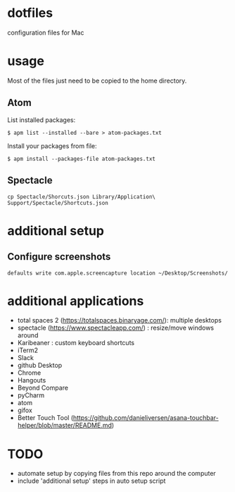 # dotfiles
configuration files for Mac

# usage

Most of the files just need to be copied to the home directory.

## Atom
List installed packages:
```
$ apm list --installed --bare > atom-packages.txt
```
Install your packages from file:
```
$ apm install --packages-file atom-packages.txt
```

## Spectacle

```
cp Spectacle/Shorcuts.json Library/Application\ Support/Spectacle/Shortcuts.json
```

# additional setup

## Configure screenshots
```
defaults write com.apple.screencapture location ~/Desktop/Screenshots/
```

# additional applications
- total spaces 2 (https://totalspaces.binaryage.com/): multiple desktops
- spectacle (https://www.spectacleapp.com/) : resize/move windows around
- Karibeaner : custom keyboard shortcuts
- iTerm2
- Slack
- github Desktop
- Chrome
- Hangouts
- Beyond Compare
- pyCharm
- atom
- gifox
- Better Touch Tool (https://github.com/danieliversen/asana-touchbar-helper/blob/master/README.md)


# TODO
- automate setup by copying files from this repo around the computer
- include 'additional setup' steps in auto setup script
